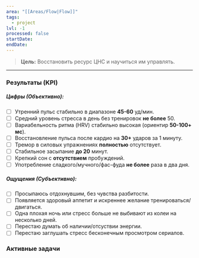 ```yaml
---
area: "[[Areas/Flow|Flow]]"
tags:
  - project
lvl: -1
processed: false
startDate:
endDate:
---
```


> **Цель:** Восстановить ресурс ЦНС и научиться им управлять.
---

### Результаты (KPI)

##### Цифры (Объективно):
- [ ] Утренний пульс стабильно в диапазоне **45-60** уд/мин.
- [ ] Средний уровень стресса в день без тренировок **не более** 50.
- [ ] Вариабельность ритма (HRV) стабильно высокая (ориентир **50-100+ мс**).
- [ ] Восстановление пульса после кардио на **30+** ударов за 1 минуту.
- [ ] Тремор в силовых упражнениях **полностью** отсутствует.
- [ ] Стабильное засыпание **до 20** минут.
- [ ] Крепкий сон с **отсутствием** пробуждений.
- [ ] Употребление сладкого/мучного/фас-фуда **не более** раза в два дня.

##### Ощущения (Субъективно):
- [ ] Просыпаюсь отдохнувшим, без чувства разбитости.
- [ ] Появляется здоровый аппетит и искреннее желание тренироваться/двигаться.
- [ ] Одна плохая ночь или стресс больше не выбивают из колеи на несколько дней.
- [ ] Перестаю думать об наличии/отсуствии энергии.
- [ ] Перестаю заглушать стресс бесконечным просмотром сериалов.

### Активные задачи
